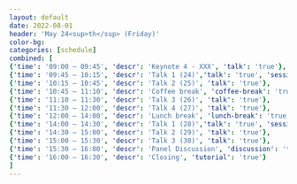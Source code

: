 ```yaml
---
layout: default
date: 2022-08-01
header: 'May 24<sup>th</sup> (Friday)'
color-bg: 
categories: [schedule]
combined: [
{'time': '09:00 – 09:45', 'descr': 'Keynote 4 - XXX', 'talk': 'true'},
{'time': '09:45 – 10:15', 'descr': 'Talk 1 (24)','talk': 'true', 'session': 'Session 10 (Title: tba, Chair: tba)'},
{'time': '10:15 – 10:45', 'descr': 'Talk 2 (25)', 'talk': 'true'},
{'time': '10:45 – 11:10', 'descr': 'Coffee break', 'coffee-break': 'true'},
{'time': '11:10 – 11:30', 'descr': 'Talk 3 (26)', 'talk': 'true'},
{'time': '11:30 – 12:00', 'descr': 'Talk 4 (27)', 'talk': 'true'},
{'time': '12:00 – 14:00', 'descr': 'Lunch break', 'lunch-break': 'true'},
{'time': '14:00 – 14:30', 'descr': 'Talk 1 (28)','talk': 'true', 'session': 'Session 11 (Title: tba, Chair: tba)'},
{'time': '14:30 – 15:00', 'descr': 'Talk 2 (29)', 'talk': 'true'},
{'time': '15:00 – 15:30', 'descr': 'Talk 3 (30)', 'talk': 'true'},
{'time': '15:30 – 16:00', 'descr': 'Panel Discussion', 'discussion': 'true'},
{'time': '16:00 – 16:30', 'descr': 'Closing', 'tutorial': 'true'}
]
---
```

